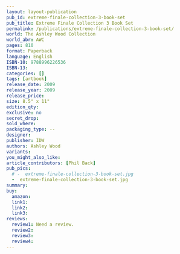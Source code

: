 ```yaml
---
layout: layout-publication
pub_id: extreme-finale-collection-3-book-set
pub_title: Extreme Finale Collection 3 Book Set
permalink: /publications/extreme-finale-collection-3-book-set/
world: The Ashley Wood Collection
world_abr: AWC
pages: 810
format: Paperback
language: English
ISBN-10: 9788996226536
ISBN-13: 
categories: []
tags: [artbook]
release_date: 2009
release_year: 2009
release_price: 
size: 8.5" x 11"
edition_qty:
exclusive: no
secret_drop:
sold_where: 
packaging_type: --
designer: 
publisher: IDW
authors: Ashley Wood
variants:
you_might_also_like: 
article_contributors: [Phil Back]
pub_pics: 
  # -  extreme-finale-collection-3-book-set.jpg
  -  extreme-finale-collection-3-book-set.jpg
summary: 
buy:
  amazon: 
  link1: 
  link2: 
  link3: 
reviews:
  review1: Need a review.
  review2:
  review3:
  review4:
---
```

<!-- <p></p> -->